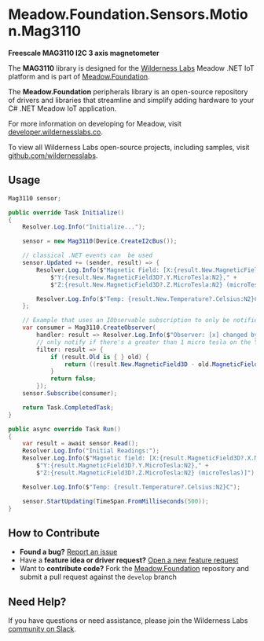 # Meadow.Foundation.Sensors.Motion.Mag3110

**Freescale MAG3110 I2C 3 axis magnetometer**

The **MAG3110** library is designed for the [Wilderness Labs](www.wildernesslabs.co) Meadow .NET IoT platform and is part of [Meadow.Foundation](https://developer.wildernesslabs.co/Meadow/Meadow.Foundation/).

The **Meadow.Foundation** peripherals library is an open-source repository of drivers and libraries that streamline and simplify adding hardware to your C# .NET Meadow IoT application.

For more information on developing for Meadow, visit [developer.wildernesslabs.co](http://developer.wildernesslabs.co/).

To view all Wilderness Labs open-source projects, including samples, visit [github.com/wildernesslabs](https://github.com/wildernesslabs/).

## Usage

```csharp
Mag3110 sensor;

public override Task Initialize()
{
    Resolver.Log.Info("Initialize...");

    sensor = new Mag3110(Device.CreateI2cBus());

    // classical .NET events can  be used
    sensor.Updated += (sender, result) => {
        Resolver.Log.Info($"Magnetic Field: [X:{result.New.MagneticField3D?.X.MicroTesla:N2}," +
            $"Y:{result.New.MagneticField3D?.Y.MicroTesla:N2}," +
            $"Z:{result.New.MagneticField3D?.Z.MicroTesla:N2} (microTeslas)]");

        Resolver.Log.Info($"Temp: {result.New.Temperature?.Celsius:N2}C");
    };

    // Example that uses an IObservable subscription to only be notified when the filter is satisfied
    var consumer = Mag3110.CreateObserver(
        handler: result => Resolver.Log.Info($"Observer: [x] changed by threshold; new [x]: X:{result.New.MagneticField3D?.X.MicroTesla:N2}, old: X:{result.Old?.MagneticField3D?.X.MicroTesla:N2}"),
        // only notify if there's a greater than 1 micro tesla on the Y axis
        filter: result => {
            if (result.Old is { } old) { 
                return ((result.New.MagneticField3D - old.MagneticField3D)?.Y > new MagneticField(1, MU.MicroTesla));
            }
            return false;
        });
    sensor.Subscribe(consumer);

    return Task.CompletedTask;
}

public async override Task Run()
{
    var result = await sensor.Read();
    Resolver.Log.Info("Initial Readings:");
    Resolver.Log.Info($"Magnetic field: [X:{result.MagneticField3D?.X.MicroTesla:N2}," +
        $"Y:{result.MagneticField3D?.Y.MicroTesla:N2}," +
        $"Z:{result.MagneticField3D?.Z.MicroTesla:N2} (microTeslas)]");

    Resolver.Log.Info($"Temp: {result.Temperature?.Celsius:N2}C");

    sensor.StartUpdating(TimeSpan.FromMilliseconds(500));
}

```
## How to Contribute

- **Found a bug?** [Report an issue](https://github.com/WildernessLabs/Meadow_Issues/issues)
- Have a **feature idea or driver request?** [Open a new feature request](https://github.com/WildernessLabs/Meadow_Issues/issues)
- Want to **contribute code?** Fork the [Meadow.Foundation](https://github.com/WildernessLabs/Meadow.Foundation) repository and submit a pull request against the `develop` branch


## Need Help?

If you have questions or need assistance, please join the Wilderness Labs [community on Slack](http://slackinvite.wildernesslabs.co/).
